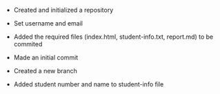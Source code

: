 - Created and initialized a repository

- Set username and email

- Added the required files (index.html, student-info.txt, report.md) to be commited

- Made an initial commit

- Created a new branch

- Added student number and name to student-info file

